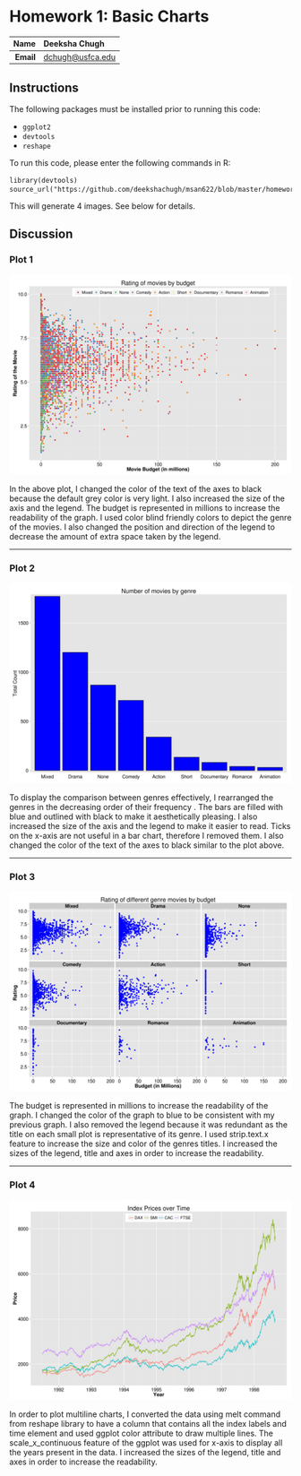 Homework 1: Basic Charts
==============================

| **Name**  | Deeksha Chugh |
|----------:|:-------------|
| **Email** | dchugh@usfca.edu |

## Instructions ##

The following packages must be installed prior to running this code:

- `ggplot2`
- `devtools`
- `reshape`

To run this code, please enter the following commands in R:

```
library(devtools)
source_url("https://github.com/deekshachugh/msan622/blob/master/homework1/Homework1.R")
```

This will generate 4 images. See below for details.

## Discussion ##


### Plot 1 ###

![IMAGE](hw1-scatter.png)

In the above plot, I changed the color of the text of the axes to black because the default grey color is very light. I also increased the size of the axis and the legend. The budget is represented in millions to increase the readability of the graph. I used color blind friendly colors to depict the genre of the movies. I also changed the position and direction of the legend to decrease the amount of extra space taken by the legend.

---------------------------------------

### Plot 2 ###

![IMAGE](hw1-bar.png)

To display the comparison between genres effectively, I rearranged the genres in the decreasing order of their frequency . The bars are filled with blue and outlined with black to make it aesthetically pleasing. I also increased the size of the axis and the legend to make it easier to read. Ticks on the x-axis are not useful in a bar chart, therefore I removed them. I also changed the color of the text of the axes to black similar to the plot above.

---------------------------------------

### Plot 3 ###

![IMAGE](hw1-multiples.png)

The budget is represented in millions to increase the readability of the graph. I changed the color of the graph to blue to be consistent with my previous graph. I also removed the legend because it was redundant as the title on each small plot is representative of its genre. I used strip.text.x feature to increase the size and color of the genres titles. I increased the sizes of the legend, title and axes in order to increase the readability.

---------------------------------------

### Plot 4 ###

![IMAGE](hw1-multiline.png)

In order to plot multiline charts, I converted the data using melt command from reshape library to have a column that contains all the index labels and time element and used ggplot color attribute to draw multiple lines.
The scale_x_continuous feature of the ggplot was used for x-axis to display all the years present in the data. I increased the sizes of the legend, title and axes in order to increase the readability.

